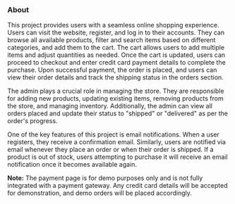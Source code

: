 ### About  

This project provides users with a seamless online shopping experience. Users can visit the website, register, and log in to their accounts. They can browse all available products, filter and search items based on different categories, and add them to the cart. The cart allows users to add multiple items and adjust quantities as needed. Once the cart is updated, users can proceed to checkout and enter credit card payment details to complete the purchase. Upon successful payment, the order is placed, and users can view their order details and track the shipping status in the orders section.  

The admin plays a crucial role in managing the store. They are responsible for adding new products, updating existing items, removing products from the store, and managing inventory. Additionally, the admin can view all orders placed and update their status to "shipped" or "delivered" as per the order's progress.  

One of the key features of this project is email notifications. When a user registers, they receive a confirmation email. Similarly, users are notified via email whenever they place an order or when their order is shipped. If a product is out of stock, users attempting to purchase it will receive an email notification once it becomes available again.  

**Note:** The payment page is for demo purposes only and is not fully integrated with a payment gateway. Any credit card details will be accepted for demonstration, and demo orders will be placed accordingly.

